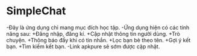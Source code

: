 # SimpleChat

-Đây là ứng dụng chỉ mang mục đích học tập. 
-Ứng dụng hiện có các tính năng sau:
 +Đăng nhập, đăng kí.
 +Cập nhật thông tin người dùng.
 +Trò chuyện.
 +Thông báo đẩy khi có tin nhắn.
 +Lọc bạn bè theo tên.
 +Gợi ý kết bạn.
 +Tìm kiếm kết bạn. 
-Link apkpure sẽ sớm được cập nhật.
